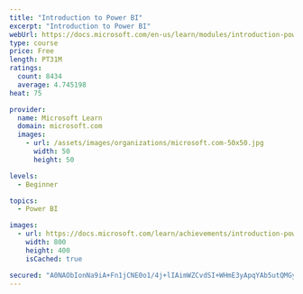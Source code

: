 ```yaml
---
title: "Introduction to Power BI"
excerpt: "Introduction to Power BI"
webUrl: https://docs.microsoft.com/en-us/learn/modules/introduction-power-bi/
type: course
price: Free
length: PT31M
ratings:
  count: 8434
  average: 4.745198
heat: 75

provider:
  name: Microsoft Learn
  domain: microsoft.com
  images:
    - url: /assets/images/organizations/microsoft.com-50x50.jpg
      width: 50
      height: 50

levels:
  - Beginner

topics:
  - Power BI

images:
  - url: https://docs.microsoft.com/learn/achievements/introduction-power-bi-social.png
    width: 800
    height: 400
    isCached: true

secured: "A0NAObIonNa9iA+Fn1jCNE0o1/4j+lIAimWZCvdSI+WHmE3yApqYAb5utQMGyDsR7glPaKQNndJSNdjsgc/4y7hl72BxLmp2xcm8VAuLYyKyE0id0+mx8epUespqwj2icaX41B9qEW11ednb7ZwczXwErm98kXbO3i2kvI2161cMsyYxDEVMxjSiz1TIm2jvVAipif0MZStfzLLo2L5dfi/TVGMUq3ekQw7w0PD2/QL+KMp8ZhZv2M3YGx+96DSDwd0ibLauxqAaeQA1+M4FYw/e62o6J81RgeNfDMDQfidr4wl5nLTokwnwrSjM6CG1FlJF9meyg+DVBKM/FnaJJ1XobCLbYUfhIyQIdqhbIaCmAr8uw1P2Jat2sVAs8mSVT4XWA0yCcUeOyQ4xm1v9z6z4fu+g1aVYL9JfNZThs7Y=;5HuQr8VLs8av7tv26w3tmQ=="
---
```


